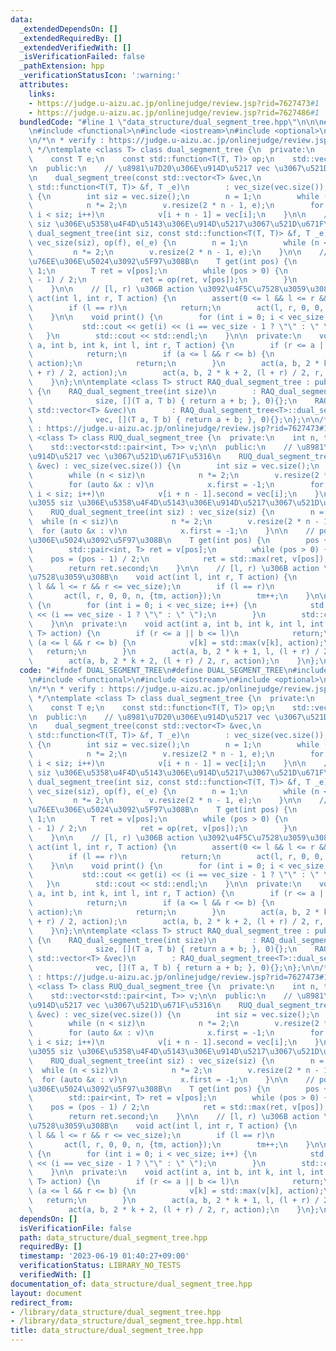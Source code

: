 ```yaml
---
data:
  _extendedDependsOn: []
  _extendedRequiredBy: []
  _extendedVerifiedWith: []
  _isVerificationFailed: false
  _pathExtension: hpp
  _verificationStatusIcon: ':warning:'
  attributes:
    links:
    - https://judge.u-aizu.ac.jp/onlinejudge/review.jsp?rid=7627473#1
    - https://judge.u-aizu.ac.jp/onlinejudge/review.jsp?rid=7627486#1
  bundledCode: "#line 1 \"data_structure/dual_segment_tree.hpp\"\n\n\n#include <assert.h>\n\
    \n#include <functional>\n#include <iostream>\n#include <optional>\n#include <vector>\n\
    \n/*\n * verify : https://judge.u-aizu.ac.jp/onlinejudge/review.jsp?rid=7627486#1\n\
    \ */\ntemplate <class T> class dual_segment_tree {\n  private:\n    int n, vec_size;\n\
    \    const T e;\n    const std::function<T(T, T)> op;\n    std::vector<T> v;\n\
    \n  public:\n    // \u8981\u7D20\u306E\u914D\u5217 vec \u3067\u521D\u671F\u5316\
    \n    dual_segment_tree(const std::vector<T> &vec,\n                      const\
    \ std::function<T(T, T)> &f, T _e)\n        : vec_size(vec.size()), op(f), e(_e)\
    \ {\n        int siz = vec.size();\n        n = 1;\n        while (n < siz)\n\
    \            n *= 2;\n        v.resize(2 * n - 1, e);\n        for (int i = 0;\
    \ i < siz; i++)\n            v[i + n - 1] = vec[i];\n    }\n\n    // \u9577\u3055\
    \ siz \u306E\u5358\u4F4D\u5143\u306E\u914D\u5217\u3067\u521D\u671F\u5316\n   \
    \ dual_segment_tree(int siz, const std::function<T(T, T)> &f, T _e)\n        :\
    \ vec_size(siz), op(f), e(_e) {\n        n = 1;\n        while (n < siz)\n   \
    \         n *= 2;\n        v.resize(2 * n - 1, e);\n    }\n\n    // pos \u756A\
    \u76EE\u306E\u5024\u3092\u5F97\u308B\n    T get(int pos) {\n        pos += n -\
    \ 1;\n        T ret = v[pos];\n        while (pos > 0) {\n            pos = (pos\
    \ - 1) / 2;\n            ret = op(ret, v[pos]);\n        }\n        return ret;\n\
    \    }\n\n    // [l, r) \u306B action \u3092\u4F5C\u7528\u3059\u308B\n    void\
    \ act(int l, int r, T action) {\n        assert(0 <= l && l <= r && r <= vec_size);\n\
    \        if (l == r)\n            return;\n        act(l, r, 0, 0, n, action);\n\
    \    }\n\n    void print() {\n        for (int i = 0; i < vec_size; i++) {\n \
    \           std::cout << get(i) << (i == vec_size - 1 ? \"\" : \" \");\n     \
    \   }\n        std::cout << std::endl;\n    }\n\n  private:\n    void act(int\
    \ a, int b, int k, int l, int r, T action) {\n        if (r <= a || b <= l)\n\
    \            return;\n        if (a <= l && r <= b) {\n            v[k] = op(v[k],\
    \ action);\n            return;\n        }\n        act(a, b, 2 * k + 1, l, (l\
    \ + r) / 2, action);\n        act(a, b, 2 * k + 2, (l + r) / 2, r, action);\n\
    \    }\n};\n\ntemplate <class T> struct RAQ_dual_segment_tree : public dual_segment_tree<T>\
    \ {\n    RAQ_dual_segment_tree(int size)\n        : RAQ_dual_segment_tree<T>::dual_segment_tree(\n\
    \              size, [](T a, T b) { return a + b; }, 0){};\n    RAQ_dual_segment_tree(const\
    \ std::vector<T> &vec)\n        : RAQ_dual_segment_tree<T>::dual_segment_tree(\n\
    \              vec, [](T a, T b) { return a + b; }, 0){};\n};\n\n/*\n * verify\
    \ : https://judge.u-aizu.ac.jp/onlinejudge/review.jsp?rid=7627473#1\n */\ntemplate\
    \ <class T> class RUQ_dual_segment_tree {\n  private:\n    int n, tm = 0, vec_size;\n\
    \    std::vector<std::pair<int, T>> v;\n\n  public:\n    // \u8981\u7D20\u306E\
    \u914D\u5217 vec \u3067\u521D\u671F\u5316\n    RUQ_dual_segment_tree(const std::vector<T>\
    \ &vec) : vec_size(vec.size()) {\n        int siz = vec.size();\n        n = 1;\n\
    \        while (n < siz)\n            n *= 2;\n        v.resize(2 * n - 1);\n\
    \        for (auto &x : v)\n            x.first = -1;\n        for (int i = 0;\
    \ i < siz; i++)\n            v[i + n - 1].second = vec[i];\n    }\n\n    // \u9577\
    \u3055 siz \u306E\u5358\u4F4D\u5143\u306E\u914D\u5217\u3067\u521D\u671F\u5316\n\
    \    RUQ_dual_segment_tree(int siz) : vec_size(siz) {\n        n = 1;\n      \
    \  while (n < siz)\n            n *= 2;\n        v.resize(2 * n - 1);\n      \
    \  for (auto &x : v)\n            x.first = -1;\n    }\n\n    // pos \u756A\u76EE\
    \u306E\u5024\u3092\u5F97\u308B\n    T get(int pos) {\n        pos += n - 1;\n\
    \        std::pair<int, T> ret = v[pos];\n        while (pos > 0) {\n        \
    \    pos = (pos - 1) / 2;\n            ret = std::max(ret, v[pos]);\n        }\n\
    \        return ret.second;\n    }\n\n    // [l, r) \u306B action \u3092\u4F5C\
    \u7528\u3059\u308B\n    void act(int l, int r, T action) {\n        assert(0 <=\
    \ l && l <= r && r <= vec_size);\n        if (l == r)\n            return;\n \
    \       act(l, r, 0, 0, n, {tm, action});\n        tm++;\n    }\n\n    void print()\
    \ {\n        for (int i = 0; i < vec_size; i++) {\n            std::cout << get(i)\
    \ << (i == vec_size - 1 ? \"\" : \" \");\n        }\n        std::cout << std::endl;\n\
    \    }\n\n  private:\n    void act(int a, int b, int k, int l, int r, std::pair<int,\
    \ T> action) {\n        if (r <= a || b <= l)\n            return;\n        if\
    \ (a <= l && r <= b) {\n            v[k] = std::max(v[k], action);\n         \
    \   return;\n        }\n        act(a, b, 2 * k + 1, l, (l + r) / 2, action);\n\
    \        act(a, b, 2 * k + 2, (l + r) / 2, r, action);\n    }\n};\n\n\n"
  code: "#ifndef DUAL_SEGMENT_TREE\n#define DUAL_SEGMENT_TREE\n#include <assert.h>\n\
    \n#include <functional>\n#include <iostream>\n#include <optional>\n#include <vector>\n\
    \n/*\n * verify : https://judge.u-aizu.ac.jp/onlinejudge/review.jsp?rid=7627486#1\n\
    \ */\ntemplate <class T> class dual_segment_tree {\n  private:\n    int n, vec_size;\n\
    \    const T e;\n    const std::function<T(T, T)> op;\n    std::vector<T> v;\n\
    \n  public:\n    // \u8981\u7D20\u306E\u914D\u5217 vec \u3067\u521D\u671F\u5316\
    \n    dual_segment_tree(const std::vector<T> &vec,\n                      const\
    \ std::function<T(T, T)> &f, T _e)\n        : vec_size(vec.size()), op(f), e(_e)\
    \ {\n        int siz = vec.size();\n        n = 1;\n        while (n < siz)\n\
    \            n *= 2;\n        v.resize(2 * n - 1, e);\n        for (int i = 0;\
    \ i < siz; i++)\n            v[i + n - 1] = vec[i];\n    }\n\n    // \u9577\u3055\
    \ siz \u306E\u5358\u4F4D\u5143\u306E\u914D\u5217\u3067\u521D\u671F\u5316\n   \
    \ dual_segment_tree(int siz, const std::function<T(T, T)> &f, T _e)\n        :\
    \ vec_size(siz), op(f), e(_e) {\n        n = 1;\n        while (n < siz)\n   \
    \         n *= 2;\n        v.resize(2 * n - 1, e);\n    }\n\n    // pos \u756A\
    \u76EE\u306E\u5024\u3092\u5F97\u308B\n    T get(int pos) {\n        pos += n -\
    \ 1;\n        T ret = v[pos];\n        while (pos > 0) {\n            pos = (pos\
    \ - 1) / 2;\n            ret = op(ret, v[pos]);\n        }\n        return ret;\n\
    \    }\n\n    // [l, r) \u306B action \u3092\u4F5C\u7528\u3059\u308B\n    void\
    \ act(int l, int r, T action) {\n        assert(0 <= l && l <= r && r <= vec_size);\n\
    \        if (l == r)\n            return;\n        act(l, r, 0, 0, n, action);\n\
    \    }\n\n    void print() {\n        for (int i = 0; i < vec_size; i++) {\n \
    \           std::cout << get(i) << (i == vec_size - 1 ? \"\" : \" \");\n     \
    \   }\n        std::cout << std::endl;\n    }\n\n  private:\n    void act(int\
    \ a, int b, int k, int l, int r, T action) {\n        if (r <= a || b <= l)\n\
    \            return;\n        if (a <= l && r <= b) {\n            v[k] = op(v[k],\
    \ action);\n            return;\n        }\n        act(a, b, 2 * k + 1, l, (l\
    \ + r) / 2, action);\n        act(a, b, 2 * k + 2, (l + r) / 2, r, action);\n\
    \    }\n};\n\ntemplate <class T> struct RAQ_dual_segment_tree : public dual_segment_tree<T>\
    \ {\n    RAQ_dual_segment_tree(int size)\n        : RAQ_dual_segment_tree<T>::dual_segment_tree(\n\
    \              size, [](T a, T b) { return a + b; }, 0){};\n    RAQ_dual_segment_tree(const\
    \ std::vector<T> &vec)\n        : RAQ_dual_segment_tree<T>::dual_segment_tree(\n\
    \              vec, [](T a, T b) { return a + b; }, 0){};\n};\n\n/*\n * verify\
    \ : https://judge.u-aizu.ac.jp/onlinejudge/review.jsp?rid=7627473#1\n */\ntemplate\
    \ <class T> class RUQ_dual_segment_tree {\n  private:\n    int n, tm = 0, vec_size;\n\
    \    std::vector<std::pair<int, T>> v;\n\n  public:\n    // \u8981\u7D20\u306E\
    \u914D\u5217 vec \u3067\u521D\u671F\u5316\n    RUQ_dual_segment_tree(const std::vector<T>\
    \ &vec) : vec_size(vec.size()) {\n        int siz = vec.size();\n        n = 1;\n\
    \        while (n < siz)\n            n *= 2;\n        v.resize(2 * n - 1);\n\
    \        for (auto &x : v)\n            x.first = -1;\n        for (int i = 0;\
    \ i < siz; i++)\n            v[i + n - 1].second = vec[i];\n    }\n\n    // \u9577\
    \u3055 siz \u306E\u5358\u4F4D\u5143\u306E\u914D\u5217\u3067\u521D\u671F\u5316\n\
    \    RUQ_dual_segment_tree(int siz) : vec_size(siz) {\n        n = 1;\n      \
    \  while (n < siz)\n            n *= 2;\n        v.resize(2 * n - 1);\n      \
    \  for (auto &x : v)\n            x.first = -1;\n    }\n\n    // pos \u756A\u76EE\
    \u306E\u5024\u3092\u5F97\u308B\n    T get(int pos) {\n        pos += n - 1;\n\
    \        std::pair<int, T> ret = v[pos];\n        while (pos > 0) {\n        \
    \    pos = (pos - 1) / 2;\n            ret = std::max(ret, v[pos]);\n        }\n\
    \        return ret.second;\n    }\n\n    // [l, r) \u306B action \u3092\u4F5C\
    \u7528\u3059\u308B\n    void act(int l, int r, T action) {\n        assert(0 <=\
    \ l && l <= r && r <= vec_size);\n        if (l == r)\n            return;\n \
    \       act(l, r, 0, 0, n, {tm, action});\n        tm++;\n    }\n\n    void print()\
    \ {\n        for (int i = 0; i < vec_size; i++) {\n            std::cout << get(i)\
    \ << (i == vec_size - 1 ? \"\" : \" \");\n        }\n        std::cout << std::endl;\n\
    \    }\n\n  private:\n    void act(int a, int b, int k, int l, int r, std::pair<int,\
    \ T> action) {\n        if (r <= a || b <= l)\n            return;\n        if\
    \ (a <= l && r <= b) {\n            v[k] = std::max(v[k], action);\n         \
    \   return;\n        }\n        act(a, b, 2 * k + 1, l, (l + r) / 2, action);\n\
    \        act(a, b, 2 * k + 2, (l + r) / 2, r, action);\n    }\n};\n\n#endif\n"
  dependsOn: []
  isVerificationFile: false
  path: data_structure/dual_segment_tree.hpp
  requiredBy: []
  timestamp: '2023-06-19 01:40:27+09:00'
  verificationStatus: LIBRARY_NO_TESTS
  verifiedWith: []
documentation_of: data_structure/dual_segment_tree.hpp
layout: document
redirect_from:
- /library/data_structure/dual_segment_tree.hpp
- /library/data_structure/dual_segment_tree.hpp.html
title: data_structure/dual_segment_tree.hpp
---
```

